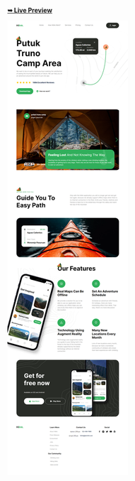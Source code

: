 <a href = "https://travel-app-delta-beige.vercel.app/"> <strong> ➥ Live Preview</strong> </a>

![Final Design](/public//final-design.png)
